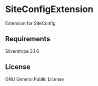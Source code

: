SiteConfigExtension
===================

Extension for SiteConfig

Requirements
------------

Silverstripe 3.1.6
    
License
-------
GNU General Public License
